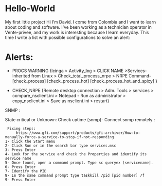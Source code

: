 # Hello-World
My first little project
Hi I'm David. I come from Colombia and I want to learn about coding and software. I've been working as a technician operator in Vente-privee, and my work is interesting because I learn everyday. This time I write a list with possible configurations to solve an alert:

# Alerts:
- PROCS WARNING {Icinga > Activity_log > CLICK NAME >Services-Inherited from Linux > Check_total_process_nrpe > NRPE Command- [check_process]                                                                                                                    [check_process_hot]                                                                                                                            [check_process_hot_and_spicy] }

- CHECK_NRPE {Remote desktop connection > Adm. Tools > services > compare_nsclient.ini  > Notepad - Run as administrator > copy_nsclient.ini > Save as nsclient.ini > restart}

SNMP :

State critical or Unknown: Check uptime (snmp)- Connect snmp remotely :

     Fixing steps:
         https://www.gfi.com/support/products/gfi-archiver/How-to-manually-force-a-service-to-stop-if-not-responding
    1- Click the Start menu
    2- Click Run or in the search bar type services.msc
    3- Press Enter
    4- Look for the service and check the Properties and identify its service name
    5- Once found, open a command prompt. Type sc queryex [servicename].
    6- Press Enter
    7- Identify the PID
    8- In the same command prompt type taskkill /pid [pid number] /f
    9- Press Enter

                                                                                                                                                  
